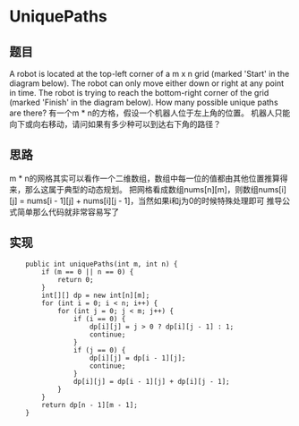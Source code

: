 # UniquePaths

## 题目
A robot is located at the top-left corner of a m x n grid (marked 'Start' in the diagram below).
The robot can only move either down or right at any point in time. The robot is trying to reach the bottom-right corner of the grid (marked 'Finish' in the diagram below).
How many possible unique paths are there? 
有一个m * n的方格，假设一个机器人位于左上角的位置。
机器人只能向下或向右移动，请问如果有多少种可以到达右下角的路径？

## 思路
m * n的网格其实可以看作一个二维数组，数组中每一位的值都由其他位置推算得来，那么这属于典型的动态规划。
把网格看成数组nums\[n\]\[m\]，则数组nums\[i\]\[j\] = nums\[i - 1\]\[j\] + nums\[i\]\[j - 1\]，当然如果i和j为0的时候特殊处理即可
推导公式简单那么代码就非常容易写了
 
## 实现 
```
    public int uniquePaths(int m, int n) {
        if (m == 0 || n == 0) {
            return 0;
        }
        int[][] dp = new int[n][m];
        for (int i = 0; i < n; i++) {
            for (int j = 0; j < m; j++) {
                if (i == 0) {
                    dp[i][j] = j > 0 ? dp[i][j - 1] : 1;
                    continue;
                }
                if (j == 0) {
                    dp[i][j] = dp[i - 1][j];
                    continue;
                }
                dp[i][j] = dp[i - 1][j] + dp[i][j - 1];
            }
        }
        return dp[n - 1][m - 1];
    }
```